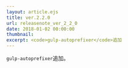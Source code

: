 ```yaml
---
layout: article.ejs
title: ver.2.2.0
url: releasenote_ver_2_2_0
date: 2018-01-02 00:00:00
thumbnail: 
excerpt: <code>gulp-autoprefixer</code>追加
---
```


`gulp-autoprefixer`追加。
